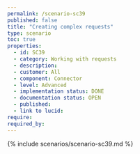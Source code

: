 ```yaml
---
permalink: /scenario-sc39
published: false
title: "Creating complex requests"
type: scenario
toc: true
properties:
  - id: SC39
  - category: Working with requests
  - description:
  - customer: All
  - component: Connector
  - level: Advanced
  - implementation status: DONE
  - documentation status: OPEN
  - published:
  - link to lucid:
require:
required_by:
---
```


{% include scenarios/scenario-sc39.md %}
